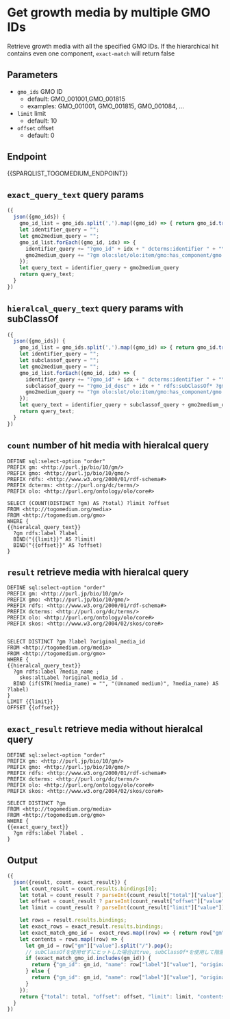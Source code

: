 # Get growth media by multiple GMO IDs

Retrieve growth media with all the specified GMO IDs.
If the hierarchical hit contains even one component, `exact-match` will return false

## Parameters

* `gmo_ids` GMO ID
  * default: GMO_001001,GMO_001815
  * examples: GMO_001001, GMO_001815, GMO_001084, ...
* `limit` limit
  * default: 10
* `offset` offset
  * default: 0

## Endpoint

{{SPARQLIST_TOGOMEDIUM_ENDPOINT}}

## `exact_query_text` query params

```javascript
({
  json({gmo_ids}) {
    gmo_id_list = gmo_ids.split(',').map((gmo_id) => { return gmo_id.trim()});
    let identifier_query = "";
    let gmo2medium_query = "";
    gmo_id_list.forEach((gmo_id, idx) => {
      identifier_query += "?gmo_id" + idx + " dcterms:identifier " + "\"" + gmo_id + "\" .\n";
      gmo2medium_query += "?gm olo:slot/olo:item/gmo:has_component/gmo:gmo_id ?gmo_id" + idx + " .\n";
    });
    let query_text = identifier_query + gmo2medium_query
    return query_text;
  }
})
```

## `hieralcal_query_text` query params with subClassOf

```javascript
({
  json({gmo_ids}) {
    gmo_id_list = gmo_ids.split(',').map((gmo_id) => { return gmo_id.trim()});
    let identifier_query = "";
    let subclassof_query = "";
    let gmo2medium_query = "";
    gmo_id_list.forEach((gmo_id, idx) => {
      identifier_query += "?gmo_id" + idx + " dcterms:identifier " + "\"" + gmo_id + "\" .\n";
      subclassof_query += "?gmo_id_desc" + idx + " rdfs:subClassOf* ?gmo_id" + idx + " .\n";
      gmo2medium_query += "?gm olo:slot/olo:item/gmo:has_component/gmo:gmo_id ?gmo_id_desc" + idx + " .\n";
    });
    let query_text = identifier_query + subclassof_query + gmo2medium_query
    return query_text;
  }
})
```

## `count` number of hit media with  hieralcal query

```sparql
DEFINE sql:select-option "order"
PREFIX gm: <http://purl.jp/bio/10/gm/>
PREFIX gmo: <http://purl.jp/bio/10/gmo/>
PREFIX rdfs: <http://www.w3.org/2000/01/rdf-schema#>
PREFIX dcterms: <http://purl.org/dc/terms/>
PREFIX olo: <http://purl.org/ontology/olo/core#>

SELECT (COUNT(DISTINCT ?gm) AS ?total) ?limit ?offset
FROM <http://togomedium.org/media>
FROM <http://togomedium.org/gmo>
WHERE {
{{hieralcal_query_text}}
  ?gm rdfs:label ?label .
  BIND("{{limit}}" AS ?limit)
  BIND("{{offset}}" AS ?offset)
}
```
## `result` retrieve media with  hieralcal query

```sparql
DEFINE sql:select-option "order"
PREFIX gm: <http://purl.jp/bio/10/gm/>
PREFIX gmo: <http://purl.jp/bio/10/gmo/>
PREFIX rdfs: <http://www.w3.org/2000/01/rdf-schema#>
PREFIX dcterms: <http://purl.org/dc/terms/>
PREFIX olo: <http://purl.org/ontology/olo/core#>
PREFIX skos: <http://www.w3.org/2004/02/skos/core#>


SELECT DISTINCT ?gm ?label ?original_media_id
FROM <http://togomedium.org/media>
FROM <http://togomedium.org/gmo>
WHERE {
{{hieralcal_query_text}}
  ?gm rdfs:label ?media_name ;
    skos:altLabel ?original_media_id .
  BIND (if(STR(?media_name) = "", "(Unnamed medium)", ?media_name) AS ?label)
}
LIMIT {{limit}}
OFFSET {{offset}}
```
## `exact_result` retrieve media without hieralcal query

```sparql
DEFINE sql:select-option "order"
PREFIX gm: <http://purl.jp/bio/10/gm/>
PREFIX gmo: <http://purl.jp/bio/10/gmo/>
PREFIX rdfs: <http://www.w3.org/2000/01/rdf-schema#>
PREFIX dcterms: <http://purl.org/dc/terms/>
PREFIX olo: <http://purl.org/ontology/olo/core#>
PREFIX skos: <http://www.w3.org/2004/02/skos/core#>

SELECT DISTINCT ?gm
FROM <http://togomedium.org/media>
FROM <http://togomedium.org/gmo>
WHERE {
{{exact_query_text}}
  ?gm rdfs:label ?label .
}
```

## Output

```javascript
({
  json({result, count, exact_result}) {
    let count_result = count.results.bindings[0];
    let total = count_result ? parseInt(count_result["total"]["value"]) : 0;
    let offset = count_result ? parseInt(count_result["offset"]["value"]) : 0;
    let limit = count_result ? parseInt(count_result["limit"]["value"]) : 0;

    let rows = result.results.bindings;
    let exact_rows = exact_result.results.bindings;
    let exact_match_gmo_id =  exact_rows.map((row) => { return row["gm"]["value"].split("/").pop()});
    let contents = rows.map((row) => {
      let gm_id = row["gm"]["value"].split("/").pop();
      // subClassOfを使用せずにヒットした場合はtrue, subClassOf*を使用して階層ヒットした場合はfalse
      if (exact_match_gmo_id.includes(gm_id)) {
        return {"gm_id": gm_id, "name": row["label"]["value"], "original_media_id": row["original_media_id"]["value"], "exact_match": true};
      } else {
        return {"gm_id": gm_id, "name": row["label"]["value"], "original_media_id": row["original_media_id"]["value"], "exact_match": false};
      }
    });
    return {"total": total, "offset": offset, "limit": limit, "contents": contents};
  }
})
```